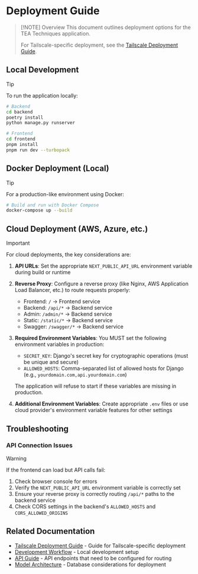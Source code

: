 # Deployment Guide

> [!NOTE] Overview
> This document outlines deployment options for the TEA Techniques application.
>
> For Tailscale-specific deployment, see the [Tailscale Deployment Guide](TAILSCALE-DEPLOYMENT.md).

## Local Development

> [!TIP]
> To run the application locally:
>
> ```bash
> # Backend
> cd backend
> poetry install
> python manage.py runserver
>
> # Frontend
> cd frontend
> pnpm install
> pnpm run dev --turbopack
> ```

## Docker Deployment (Local)

> [!TIP]
> For a production-like environment using Docker:
>
> ```bash
> # Build and run with Docker Compose
> docker-compose up --build
> ```

## Cloud Deployment (AWS, Azure, etc.)

> [!IMPORTANT]
> For cloud deployments, the key considerations are:
>
> 1. **API URLs**: Set the appropriate `NEXT_PUBLIC_API_URL` environment variable during build or runtime
>
> 2. **Reverse Proxy**: Configure a reverse proxy (like Nginx, AWS Application Load Balancer, etc.) to route requests properly:
>
>    - Frontend: `/` → Frontend service
>    - Backend: `/api/*` → Backend service
>    - Admin: `/admin/*` → Backend service
>    - Static: `/static/*` → Backend service
>    - Swagger: `/swagger/*` → Backend service
>
> 3. **Required Environment Variables**: You MUST set the following environment variables in production:
>
>    - `SECRET_KEY`: Django's secret key for cryptographic operations (must be unique and secure)
>    - `ALLOWED_HOSTS`: Comma-separated list of allowed hosts for Django (e.g., `yourdomain.com,api.yourdomain.com`)
>
>    The application will refuse to start if these variables are missing in production.
>
> 4. **Additional Environment Variables**: Create appropriate `.env` files or use cloud provider's environment variable features for other settings

## Troubleshooting

### API Connection Issues

> [!WARNING]
> If the frontend can load but API calls fail:
>
> 1. Check browser console for errors
> 2. Verify the `NEXT_PUBLIC_API_URL` environment variable is correctly set
> 3. Ensure your reverse proxy is correctly routing `/api/*` paths to the backend service
> 4. Check CORS settings in the backend's `ALLOWED_HOSTS` and `CORS_ALLOWED_ORIGINS`

## Related Documentation

- [Tailscale Deployment Guide](TAILSCALE-DEPLOYMENT.md) - Guide for Tailscale-specific deployment
- [Development Workflow](DEVELOPMENT-WORKFLOW.md) - Local development setup
- [API Guide](API-GUIDE.md) - API endpoints that need to be configured for routing
- [Model Architecture](MODEL-ARCHITECTURE.md) - Database considerations for deployment
